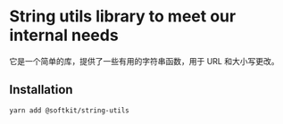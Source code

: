 # String utils library to meet our internal needs

它是一个简单的库，提供了一些有用的字符串函数，用于 URL 和大小写更改。

## Installation

```bash
yarn add @softkit/string-utils
```
